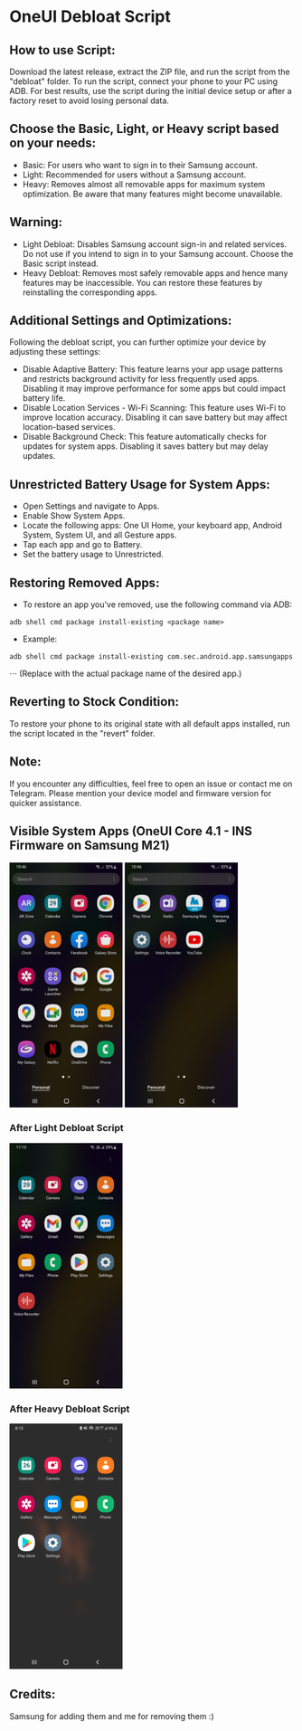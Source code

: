 # OneUI Debloat Script

## How to use Script: 
Download the latest release, extract the ZIP file, and run the script from the "debloat" folder. To run the script, connect your phone to your PC using ADB. For best results, use the script during the initial device setup or after a factory reset to avoid losing personal data.

## Choose the Basic, Light, or Heavy script based on your needs:
- Basic: For users who want to sign in to their Samsung account.
- Light: Recommended for users without a Samsung account.
- Heavy: Removes almost all removable apps for maximum system optimization. Be aware that many features might become unavailable.

## Warning:
- Light Debloat: Disables Samsung account sign-in and related services. Do not use if you intend to sign in to your Samsung account. Choose the Basic script instead.
- Heavy Debloat: Removes most safely removable apps and hence many features may be inaccessible. You can restore these features by reinstalling the corresponding apps.

## Additional Settings and Optimizations:
Following the debloat script, you can further optimize your device by adjusting these settings:

- Disable Adaptive Battery: This feature learns your app usage patterns and restricts background activity for less frequently used apps. Disabling it may improve performance for some apps but could impact battery life.
- Disable Location Services - Wi-Fi Scanning: This feature uses Wi-Fi to improve location accuracy. Disabling it can save battery but may affect location-based services.
- Disable Background Check: This feature automatically checks for updates for system apps. Disabling it saves battery but may delay updates.

## Unrestricted Battery Usage for System Apps:
- Open Settings and navigate to Apps.
- Enable Show System Apps.
- Locate the following apps: One UI Home, your keyboard app, Android System, System UI, and all Gesture apps.
- Tap each app and go to Battery.
- Set the battery usage to Unrestricted.

## Restoring Removed Apps:
- To restore an app you've removed, use the following command via ADB:
~~~
adb shell cmd package install-existing <package name>
~~~

- Example:
~~~
adb shell cmd package install-existing com.sec.android.app.samsungapps
~~~
⋅⋅⋅ (Replace <package name> with the actual package name of the desired app.)

## Reverting to Stock Condition:
To restore your phone to its original state with all default apps installed, run the script located in the "revert" folder.

## Note:
If you encounter any difficulties, feel free to open an issue or contact me on Telegram. Please mention your device model and firmware version for quicker assistance.

## Visible System Apps (OneUI Core 4.1 - INS Firmware on Samsung M21)
<img src="images/1.jpg" width="200"/>  <img src="images/2.jpg" width="200"/>

### After Light Debloat Script
<img src="images/3.jpg" width="200"/>

### After Heavy Debloat Script
<img src="images/4.jpg" width="200"/>

## Credits:
Samsung for adding them and me for removing them :)
